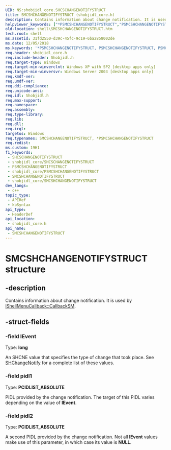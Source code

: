```yaml
---
UID: NS:shobjidl_core.SHCSCHANGENOTIFYSTRUCT
title: SMCSHCHANGENOTIFYSTRUCT (shobjidl_core.h)
description: Contains information about change notification. It is used by IShellMenuCallback::CallbackSM.
helpviewer_keywords: ["*PSMCSHCHANGENOTIFYSTRUCT","PSMCSHCHANGENOTIFYSTRUCT","PSMCSHCHANGENOTIFYSTRUCT structure pointer [Windows Shell]","SHCSCHANGENOTIFYSTRUCT","SMCSHCHANGENOTIFYSTRUCT","SMCSHCHANGENOTIFYSTRUCT structure [Windows Shell]","_win32_SMCSHCHANGENOTIFYSTRUCT","shell.SMCSHCHANGENOTIFYSTRUCT","shobjidl_core/PSMCSHCHANGENOTIFYSTRUCT","shobjidl_core/SMCSHCHANGENOTIFYSTRUCT"]
old-location: shell\SMCSHCHANGENOTIFYSTRUCT.htm
tech.root: shell
ms.assetid: 31fd2550-d39c-45fc-9c19-6ba2858002de
ms.date: 12/05/2018
ms.keywords: '*PSMCSHCHANGENOTIFYSTRUCT, PSMCSHCHANGENOTIFYSTRUCT, PSMCSHCHANGENOTIFYSTRUCT structure pointer [Windows Shell], SHCSCHANGENOTIFYSTRUCT, SMCSHCHANGENOTIFYSTRUCT, SMCSHCHANGENOTIFYSTRUCT structure [Windows Shell], _win32_SMCSHCHANGENOTIFYSTRUCT, shell.SMCSHCHANGENOTIFYSTRUCT, shobjidl_core/PSMCSHCHANGENOTIFYSTRUCT, shobjidl_core/SMCSHCHANGENOTIFYSTRUCT'
req.header: shobjidl_core.h
req.include-header: Shobjidl.h
req.target-type: Windows
req.target-min-winverclnt: Windows XP with SP2 [desktop apps only]
req.target-min-winversvr: Windows Server 2003 [desktop apps only]
req.kmdf-ver: 
req.umdf-ver: 
req.ddi-compliance: 
req.unicode-ansi: 
req.idl: Shobjidl.h
req.max-support: 
req.namespace: 
req.assembly: 
req.type-library: 
req.lib: 
req.dll: 
req.irql: 
targetos: Windows
req.typenames: SMCSHCHANGENOTIFYSTRUCT, *PSMCSHCHANGENOTIFYSTRUCT
req.redist: 
ms.custom: 19H1
f1_keywords:
 - SHCSCHANGENOTIFYSTRUCT
 - shobjidl_core/SHCSCHANGENOTIFYSTRUCT
 - PSMCSHCHANGENOTIFYSTRUCT
 - shobjidl_core/PSMCSHCHANGENOTIFYSTRUCT
 - SMCSHCHANGENOTIFYSTRUCT
 - shobjidl_core/SMCSHCHANGENOTIFYSTRUCT
dev_langs:
 - c++
topic_type:
 - APIRef
 - kbSyntax
api_type:
 - HeaderDef
api_location:
 - shobjidl_core.h
api_name:
 - SMCSHCHANGENOTIFYSTRUCT
---
```


# SMCSHCHANGENOTIFYSTRUCT structure


## -description

Contains information about change notification. It is used by <a href="https://docs.microsoft.com/windows/desktop/api/shobjidl_core/nf-shobjidl_core-ishellmenucallback-callbacksm">IShellMenuCallback::CallbackSM</a>.

## -struct-fields

### -field lEvent

Type: <b>long</b>

An SHCNE value that specifies the type of change that took place. See <a href="https://docs.microsoft.com/windows/desktop/api/shlobj_core/nf-shlobj_core-shchangenotify">SHChangeNotify</a> for a complete list of these values.

### -field pidl1

Type: <b>PCIDLIST_ABSOLUTE</b>

PIDL provided by the change notification. The target of this PIDL varies depending on the value of <b>lEvent</b>.

### -field pidl2

Type: <b>PCIDLIST_ABSOLUTE</b>

A second PIDL provided by the change notification. Not all <b>lEvent</b> values make use of this parameter, in which case its value is <b>NULL</b>.


